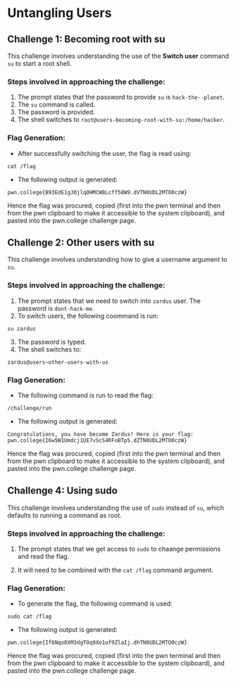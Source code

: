# Untangling Users

## Challenge 1: **Becoming root with su**
This challenge involves understanding the use of the **Switch user** command ```su``` to start a root shell.

### Steps involved in approaching the challenge:
1. The prompt states that the password to provide ```su``` is ```hack-the--planet```.
2. The ```su``` command is called.
3. The password is provided.
4. The shell switches to ```root@users-becoming-root-with-su:/home/hacker```.

### Flag Generation:
* After successfully switching the user, the flag is read using:
```
cat /flag
```
* The following output is generated:
```
pwn.college{893EdE1gJOjlqOHMCWBLcff58W9.dVTN0UDL2MTO0czW}
```
Hence the flag was procured, copied (first into the pwn terminal and then from the pwn clipboard to make it accessible to the system clipboard), and pasted into the pwn.college challenge page.

## Challenge 2: **Other users with su**
This challenge involves understanding how to give a username argument to ```su```.

### Steps involved in approaching the challenge:
1. The prompt states that we need to switch into ```zardus``` user. The password is ```dont-hack-me```.
2. To switch users, the following coommand is run:
```
su zardus
```
3. The password is typed.
4. The shell switches to:
```
zardus@users~other-users-with-us
```

### Flag Generation:
* The following command is run to read the flag:
```
/challenge/run
```
* The following output is generated:
```
Congratulations, you have become Zardus! Here is your flag:
pwn.college{I6w5W1Umdcj1UE7vScS4RFoBTp5.dZTN0UDL2MTO0czW}
```
Hence the flag was procured, copied (first into the pwn terminal and then from the pwn clipboard to make it accessible to the system clipboard), and pasted into the pwn.college challenge page.

## Challenge 4: **Using sudo**
This challenge involves understanding the use of ```sudo``` instead of ```su```, which defaults to running a command as root.

### Steps involved in approaching the challenge:
1. The prompt states that we get access to ```sudo``` to chaange permissions and read the flag.

2. It will need to be combined with the ```cat /flag``` command argument.

### Flag Generation:
* To generate the flag, the following command is used:
```
sudo cat /flag
```
* The following output is generated:
```
pwn.college{If6Nqo0XM3dgTOq9Xo1of9ZlaIj.dhTN0UDL2MTO0czW}
```
Hence the flag was procured, copied (first into the pwn terminal and then from the pwn clipboard to make it accessible to the system clipboard), and pasted into the pwn.college challenge page.

